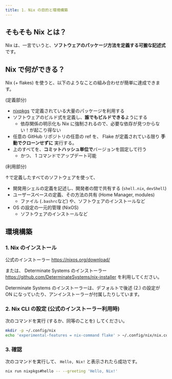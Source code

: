 ```yaml
---
title: 1. Nix の目的と環境構築
---
```


## そもそも Nix とは？

Nix は、一言でいうと、**ソフトウェアのパッケージ方法を定義する可搬な記述式**です。

## Nix で何ができる？

Nix (+ flakes) を使うと、以下のようなことの組み合わせが簡単に達成できます。

(定義部分)

- [nixpkgs](https://search.nixos.org) で定義されている大量のパッケージを利用する
- ソフトウェアのビルド式を定義し、**誰でもビルドできる**ようにする
  - 依存関係の明示化も Nix に強制されるので、必要な依存が見つからない！が起こり得ない
- 任意の GitHub リポジトリの任意の ref を、 Flake が定義されている限り **手動でクローンせずに** 実行する。
- 上のすべてを、**コミットハッシュ単位で**バージョンを固定して行う
  - かつ、 1 コマンドでアップデート可能

(利用部分)

↑で定義したすべてのソフトウェアを使って、

- 開発用シェルの定義を記述し、開発者の間で共有する (`shell.nix`, `devShell`)
- ユーザースペースの定義、その方法の共有 (Home Manager, modules)
  - ファイル (`.bashrc`など) や、ソフトウェアのインストールなど
- OS の設定の一元的管理 (NixOS)
  - ソフトウェアのインストールなど

## 環境構築

### 1. Nix のインストール

公式のインストーラー <https://nixos.org/download/>

または、 Determinate Systems のインストーラー <https://github.com/DeterminateSystems/nix-installer>
を利用してください。

Determinate Systems のインストーラーは、デフォルトで後述 (2.) の設定が ON になっていたり、アンインストーラーが付属したりしています。

### 2. Nix CLI の設定 (公式のインストーラー利用時)

次のコマンドを実行 (するか、同等のことを) してください。
```sh
mkdir -p ~/.config/nix
echo 'experimental-features = nix-command flake' > ~/.config/nix/nix.conf
```

### 3. 確認

次のコマンドを実行して、 `Hello, Nix!` と表示されたら成功です。
```sh
nix run nixpkgs#hello -- --greeting 'Hello, Nix!'
```


